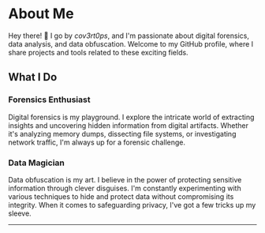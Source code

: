 # About Me

Hey there! 👋 I go by _cov3rt0ps_, and I'm passionate about digital forensics, data analysis, and data obfuscation. Welcome to my GitHub profile, where I share projects and tools related to these exciting fields.

## What I Do

### Forensics Enthusiast
Digital forensics is my playground. I explore the intricate world of extracting insights and uncovering hidden information from digital artifacts. Whether it's analyzing memory dumps, dissecting file systems, or investigating network traffic, I'm always up for a forensic challenge.

### Data Magician
Data obfuscation is my art. I believe in the power of protecting sensitive information through clever disguises. I'm constantly experimenting with various techniques to hide and protect data without compromising its integrity. When it comes to safeguarding privacy, I've got a few tricks up my sleeve.

-----
